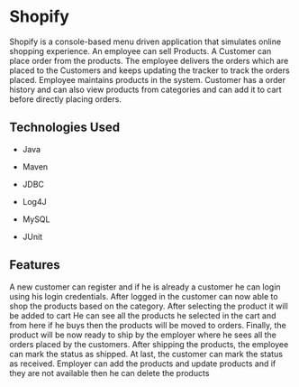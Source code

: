 # Shopify

Shopify is a console-based menu driven application that simulates online shopping experience. An
employee can sell Products. A Customer can place order from the products. The employee delivers the orders which are placed to the
Customers and keeps updating the tracker to track the orders placed. Employee maintains products in the system.
Customer has a order history and can also view products from categories and can add it to cart before directly placing orders.





## Technologies Used

- Java

- Maven

- JDBC

- Log4J

- MySQL

- JUnit


  
## Features

A new customer can register and if he is already a customer he can login using his login credentials.
After logged in the customer can now able to shop the products based on the category. After selecting the product it will be added to cart
He can see all the products he selected in the cart and from here if he buys then the products will be moved to orders. 
Finally, the product will be now ready to ship by the employer where he sees all the orders placed by the customers.
After shipping the products, the employee can mark the status as shipped. At last, the customer can mark the status as received.
Employer can add the products and update products and if they are not available then he can delete the products

